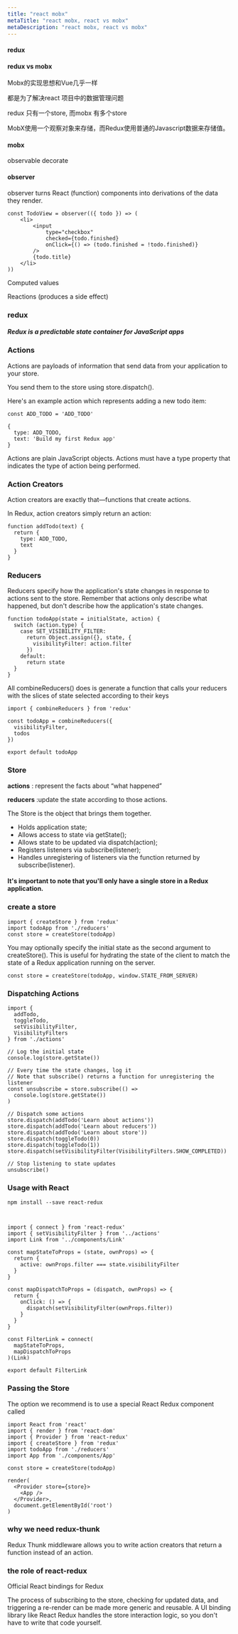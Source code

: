 ```yaml
---
title: "react mobx"
metaTitle: "react mobx, react vs mobx"
metaDescription: "react mobx, react vs mobx"
---
```


#### redux

#### redux vs mobx

Mobx的实现思想和Vue几乎一样


都是为了解决react 项目中的数据管理问题

redux 只有一个store, 而mobx 有多个store

MobX使用一个观察对象来存储，而Redux使用普通的Javascript数据来存储值。


#### mobx
observable 
decorate


#### observer
observer turns React (function) components into derivations of the data they render.
```
const TodoView = observer(({ todo }) => (
    <li>
        <input
            type="checkbox"
            checked={todo.finished}
            onClick={() => (todo.finished = !todo.finished)}
        />
        {todo.title}
    </li>
))
```


Computed values


Reactions
(produces a side effect)


### redux
##### Redux is a predictable state container for JavaScript apps


### Actions
Actions are payloads of information that send data from your application to your store.

You send them to the store using store.dispatch().

Here's an example action which represents adding a new todo item:
```
const ADD_TODO = 'ADD_TODO'

{
  type: ADD_TODO,
  text: 'Build my first Redux app'
}
```
Actions are plain JavaScript objects. Actions must have a type property that indicates the type of action being performed.

### Action Creators
Action creators are exactly that—functions that create actions.

In Redux, action creators simply return an action:
```
function addTodo(text) {
  return {
    type: ADD_TODO,
    text
  }
}
```

### Reducers
Reducers specify how the application's state changes in response to actions sent to the store. Remember that actions only describe what happened, but don't describe how the application's state changes.

```
function todoApp(state = initialState, action) {
  switch (action.type) {
    case SET_VISIBILITY_FILTER:
      return Object.assign({}, state, {
        visibilityFilter: action.filter
      })
    default:
      return state
  }
}
```
All combineReducers() does is generate a function that calls your reducers with the slices of state selected according to their keys

```
import { combineReducers } from 'redux'
​
const todoApp = combineReducers({
  visibilityFilter,
  todos
})
​
export default todoApp
```
### Store

**actions** : represent the facts about “what happened” 

**reducers** :update the state according to those actions.

The Store is the object that brings them together.

- Holds application state;
- Allows access to state via getState();
- Allows state to be updated via dispatch(action);
- Registers listeners via subscribe(listener);
- Handles unregistering of listeners via the function returned by subscribe(listener).


#### It's important to note that you'll only have a single store in a Redux application.

### create a store
```
import { createStore } from 'redux'
import todoApp from './reducers'
const store = createStore(todoApp)
```
You may optionally specify the initial state as the second argument to createStore(). This is useful for hydrating the state of the client to match the state of a Redux application running on the server.
```
const store = createStore(todoApp, window.STATE_FROM_SERVER)
```
### Dispatching Actions

```
import {
  addTodo,
  toggleTodo,
  setVisibilityFilter,
  VisibilityFilters
} from './actions'
​
// Log the initial state
console.log(store.getState())
​
// Every time the state changes, log it
// Note that subscribe() returns a function for unregistering the listener
const unsubscribe = store.subscribe(() =>
  console.log(store.getState())
)
​
// Dispatch some actions
store.dispatch(addTodo('Learn about actions'))
store.dispatch(addTodo('Learn about reducers'))
store.dispatch(addTodo('Learn about store'))
store.dispatch(toggleTodo(0))
store.dispatch(toggleTodo(1))
store.dispatch(setVisibilityFilter(VisibilityFilters.SHOW_COMPLETED))
​
// Stop listening to state updates
unsubscribe()
```

### Usage with React
```
npm install --save react-redux



import { connect } from 'react-redux'
import { setVisibilityFilter } from '../actions'
import Link from '../components/Link'
​
const mapStateToProps = (state, ownProps) => {
  return {
    active: ownProps.filter === state.visibilityFilter
  }
}
​
const mapDispatchToProps = (dispatch, ownProps) => {
  return {
    onClick: () => {
      dispatch(setVisibilityFilter(ownProps.filter))
    }
  }
}
​
const FilterLink = connect(
  mapStateToProps,
  mapDispatchToProps
)(Link)
​
export default FilterLink
```

### Passing the Store
The option we recommend is to use a special React Redux component called <Provider>
```
import React from 'react'
import { render } from 'react-dom'
import { Provider } from 'react-redux'
import { createStore } from 'redux'
import todoApp from './reducers'
import App from './components/App'
​
const store = createStore(todoApp)
​
render(
  <Provider store={store}>
    <App />
  </Provider>,
  document.getElementById('root')
)
```


### why we need redux-thunk

Redux Thunk middleware allows you to write action creators that return a function instead of an action.

### the role of react-redux
Official React bindings for Redux

The process of subscribing to the store, checking for updated data, and triggering a re-render can be made more generic and reusable. A UI binding library like React Redux handles the store interaction logic, so you don't have to write that code yourself.